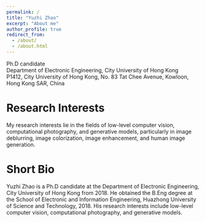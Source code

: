 ```yaml
---
permalink: /
title: "Yuzhi Zhao"
excerpt: "About me"
author_profile: true
redirect_from: 
  - /about/
  - /about.html
---
```


Ph.D candidate <br>
Department of Electronic Engineering, City University of Hong Kong<br>
P1412, City University of Hong Kong, No. 83 Tat Chee Avenue, Kowloon, Hong Kong SAR, China

**Research Interests**
======
My research interests lie in the fields of low-level computer vision, computational photography, and generative models, particularly in image deblurring, image colorization, image enhancement, and human image generation. 

**Short Bio**
======
Yuzhi Zhao is a Ph.D candidate at the Department of Electronic Engineering, City University of Hong Kong from 2018. He obtained the B.Eng degree at the School of Electronic and Information Engineering, Huazhong University of Science and Technology, 2018. His research interests include low-level computer vision, computational photography, and generative models.
